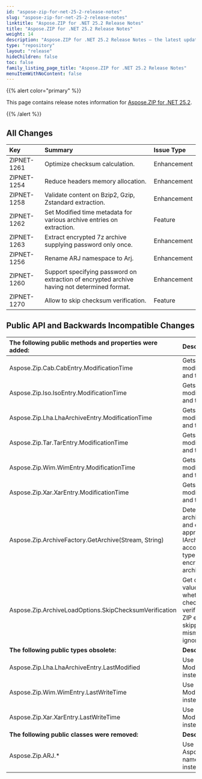 ```yaml
---
id: "aspose-zip-for-net-25-2-release-notes"
slug: "aspose-zip-for-net-25-2-release-notes"
linktitle: "Aspose.ZIP for .NET 25.2 Release Notes"
title: "Aspose.ZIP for .NET 25.2 Release Notes"
weight: 14
description: "Aspose.ZIP for .NET 25.2 Release Notes – the latest updates and fixes."
type: "repository"
layout: "release"
hideChildren: false
toc: false
family_listing_page_title: "Aspose.ZIP for .NET 25.2 Release Notes"
menuItemWithNoContent: false
---
```


{{% alert color="primary" %}} 

This page contains release notes information for [Aspose.ZIP for .NET 25.2](https://releases.aspose.com/zip/net/new-releases/aspose.zip-for-.net-25.2/).

{{% /alert %}} 
## **All Changes**

|**Key**|**Summary**|**Issue Type**|
| :- | :- | :- |
|ZIPNET-1261|Optimize checksum calculation.|Enhancement|
|ZIPNET-1254|Reduce headers memory allocation.|Enhancement|
|ZIPNET-1258|Validate content on Bzip2, Gzip, Zstandard extraction.|Enhancement|
|ZIPNET-1262|Set Modified time metadata for various archive entries on extraction.|Feature|
|ZIPNET-1263|Extract encrypted 7z archive supplying password only once.|Enhancement|
|ZIPNET-1256|Rename ARJ namespace to Arj.|Enhancement|
|ZIPNET-1260|Support specifying password on extraction of encrypted archive having not determined format.|Enhancement|
|ZIPNET-1270|Allow to skip checksum verification.|Feature|

## **Public API and Backwards Incompatible Changes**
|**The following public methods and properties were added:**|**Description**|
| :- | :- |
|Aspose.Zip.Cab.CabEntry.ModificationTime|Gets last modified date and time.|
|Aspose.Zip.Iso.IsoEntry.ModificationTime|Gets last modified date and time.|
|Aspose.Zip.Lha.LhaArchiveEntry.ModificationTime|Gets last modified date and time.|
|Aspose.Zip.Tar.TarEntry.ModificationTime|Gets last modified date and time.|
|Aspose.Zip.Wim.WimEntry.ModificationTime|Gets last modified date and time.|
|Aspose.Zip.Xar.XarEntry.ModificationTime|Gets last modified date and time.|
|Aspose.Zip.ArchiveFactory.GetArchive(Stream, String)|Detects the archive format and creates the appropriate IArchive object according to the type of encrypted archive.|
|Aspose.Zip.ArchiveLoadOptions.SkipChecksumVerification|Get or set a value indicating whether checksum verification of ZIP entries be skipped and mismatch ignored.|
|**The following public types obsolete:**|**Description**|
|Aspose.Zip.Lha.LhaArchiveEntry.LastModified|Use ModificationTime instead.|
|Aspose.Zip.Wim.WimEntry.LastWriteTime|Use ModificationTime instead.|
|Aspose.Zip.Xar.XarEntry.LastWriteTime|Use ModificationTime instead.|
|**The following public classes were removed:**|**Description**|
|Aspose.Zip.ARJ.*|Use Aspose.Zip.Arj namespace instead.|